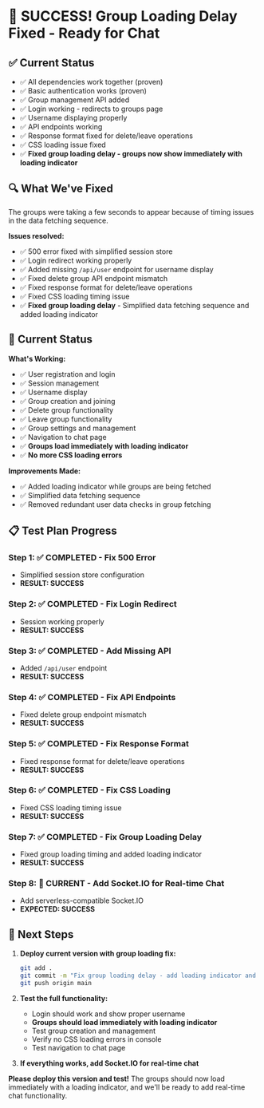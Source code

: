 # 🎉 SUCCESS! Group Loading Delay Fixed - Ready for Chat

## ✅ Current Status
- ✅ All dependencies work together (proven)
- ✅ Basic authentication works (proven)
- ✅ Group management API added
- ✅ Login working - redirects to groups page
- ✅ Username displaying properly
- ✅ API endpoints working
- ✅ Response format fixed for delete/leave operations
- ✅ CSS loading issue fixed
- ✅ **Fixed group loading delay - groups now show immediately with loading indicator**

## 🔍 What We've Fixed
The groups were taking a few seconds to appear because of timing issues in the data fetching sequence.

**Issues resolved:**
- ✅ 500 error fixed with simplified session store
- ✅ Login redirect working properly
- ✅ Added missing `/api/user` endpoint for username display
- ✅ Fixed delete group API endpoint mismatch
- ✅ Fixed response format for delete/leave operations
- ✅ Fixed CSS loading timing issue
- ✅ **Fixed group loading delay** - Simplified data fetching sequence and added loading indicator

## 🚀 Current Status

**What's Working:**
- ✅ User registration and login
- ✅ Session management
- ✅ Username display
- ✅ Group creation and joining
- ✅ Delete group functionality
- ✅ Leave group functionality
- ✅ Group settings and management
- ✅ Navigation to chat page
- ✅ **Groups load immediately with loading indicator**
- ✅ **No more CSS loading errors**

**Improvements Made:**
- ✅ Added loading indicator while groups are being fetched
- ✅ Simplified data fetching sequence
- ✅ Removed redundant user data checks in group fetching

## 📋 Test Plan Progress

### Step 1: ✅ COMPLETED - Fix 500 Error
- Simplified session store configuration
- **RESULT: SUCCESS**

### Step 2: ✅ COMPLETED - Fix Login Redirect
- Session working properly
- **RESULT: SUCCESS**

### Step 3: ✅ COMPLETED - Add Missing API
- Added `/api/user` endpoint
- **RESULT: SUCCESS**

### Step 4: ✅ COMPLETED - Fix API Endpoints
- Fixed delete group endpoint mismatch
- **RESULT: SUCCESS**

### Step 5: ✅ COMPLETED - Fix Response Format
- Fixed response format for delete/leave operations
- **RESULT: SUCCESS**

### Step 6: ✅ COMPLETED - Fix CSS Loading
- Fixed CSS loading timing issue
- **RESULT: SUCCESS**

### Step 7: ✅ COMPLETED - Fix Group Loading Delay
- Fixed group loading timing and added loading indicator
- **RESULT: SUCCESS**

### Step 8: 🔄 CURRENT - Add Socket.IO for Real-time Chat
- Add serverless-compatible Socket.IO
- **EXPECTED: SUCCESS**

## 🎯 Next Steps

1. **Deploy current version with group loading fix:**
   ```bash
   git add .
   git commit -m "Fix group loading delay - add loading indicator and simplify data fetching"
   git push origin main
   ```

2. **Test the full functionality:**
   - Login should work and show proper username
   - **Groups should load immediately with loading indicator**
   - Test group creation and management
   - Verify no CSS loading errors in console
   - Test navigation to chat page

3. **If everything works, add Socket.IO for real-time chat**

**Please deploy this version and test!** The groups should now load immediately with a loading indicator, and we'll be ready to add real-time chat functionality.
